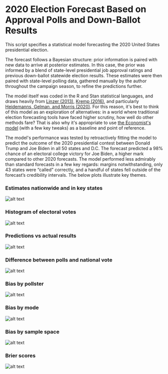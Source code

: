 # 2020 Election Forecast Based on Approval Polls and Down-Ballot Results
This script specifies a statistical model forecasting the 2020 United States presidential election.

The forecast follows a Bayesian structure: prior information is paired with new data to arrive at posterior estimates. In this case, the prior was informed by a blend of state-level presidential job approval ratings and previous down-ballot statewide election results. These estimates were then paired with state-level polling data, gathered manually by the author throughout the campaign season, to refine the predictions further.

The model itself was coded in the R and Stan statistical languages, and draws heavily from [Linzer (2013)](https://votamatic.org/wp-content/uploads/2013/07/Linzer-JASA13.pdf), [Kremp (2016)](https://www.slate.com/features/pkremp_forecast/report.html), and particularly [Heidemanns, Gelman, and Morris (2020)](http://www.stat.columbia.edu/~gelman/research/published/hdsr_forecasting.pdf). For this reason, it's best to think of this model as an exploration of alternatives: in a world where traditional election forecasting tools have faced higher scrutiny, how well do other methods fare? That is also why it's appropriate to use [the Economist's model](https://github.com/TheEconomist/us-potus-model) (with a few key tweaks) as a baseline and point of reference.

The model's performance was tested by retroactively fitting the model to predict the outcome of the 2020 presidential contest between Donald Trump and Joe Biden in all 50 states and D.C. The forecast predicted  a 98% chance of an electoral college victory for Joe Biden, a higher mark compared to other 2020 forecasts. The model performed less admirably than standard forecasts in a few key regards: margins notwithstanding, only 43 states were “called” correctly, and a handful of states fell outside of the forecast’s credibility intervals. The below plots illustrate key themes.

### Estimates nationwide and in key states
![alt text](https://github.com/bradwascher/portfolio-forecast2020/blob/main/images/nationwide.png)

### Histogram of electoral votes
![alt text](https://github.com/bradwascher/portfolio-forecast2020/blob/main/images/ev%20histogram.png)

### Predictions vs actual results
![alt text](https://github.com/bradwascher/portfolio-forecast2020/blob/main/images/predictions%20vs%20real.png)

### Difference between polls and national vote
![alt text](https://github.com/bradwascher/portfolio-forecast2020/blob/main/images/difference%20between%20polls%20and%20national%20vote.png)

### Bias by pollster
![alt text](https://github.com/bradwascher/portfolio-forecast2020/blob/main/images/bias%20by%20pollster.png)

### Bias by mode
![alt text](https://github.com/bradwascher/portfolio-forecast2020/blob/main/images/bias%20by%20mode.png)

### Bias by sample space
![alt text](https://github.com/bradwascher/portfolio-forecast2020/blob/main/images/bias%20by%20sample%20space.png)

### Brier scores
![alt text](https://github.com/bradwascher/portfolio-forecast2020/blob/main/images/brier%20scores.PNG)
